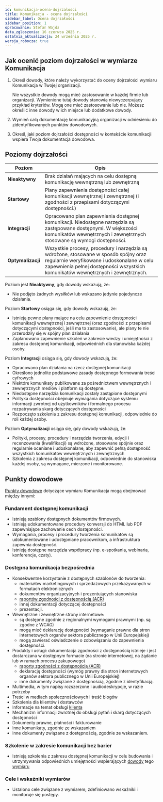 ```yaml
---
id: komunikacja-ocena-dojrzalosci
title: Komunikacja - ocena dojrzałości
sidebar_label: Ocena dojrzałości
sidebar_position: 1
opracowanie: Stefan Wajda
data_zgloszenia: 16 czerwca 2025 r.
ostatnia_aktualizacja: 24 września 2025 r.
wersja_robocza: true
---
```



## Jak ocenić poziom dojrzałości w wymiarze Komunikacja

1. Określ dowody, które należy wykorzystać do oceny dojrzałości wymiaru Komunikacja w Twojej organizacji. 

   Nie wszystkie dowody mogą mieć zastosowanie w każdej firmie lub organizacji. Wymienione tutaj dowody stanowią niewyczerpujący przykład kryteriów. Mogą one mieć zastosowanie lub nie. Możesz określić inne dowody w ich miejsce lub dodatkowe dowody.
   
2. Wymień całą dokumentację komunikacyjną organizacji w odniesieniu do zidentyfikowanych punktów dowodowych.
3. Określ, jaki poziom dojrzałości dostępności w kontekście komunikacji wspiera Twoja dokumentacja dowodowa.



## Poziomy dojrzałości

| Poziom | Opis  |
| -------| ------| 
| **Nieaktywny** | Brak działań mających na celu dostępną komunikację wewnętrzną lub zewnętrzną |
| **Startowy**   | Plany zapewnienia dostępności całej komunikacji wewnętrznej i zewnętrznej (i zgodności z przepisami dotyczącymi dostępności.) |
| **Integracji** |  Opracowano plan zapewniania dostępnej komunikacji. Niedostępne narzędzia są zastępowane dostępnymi.  W większości komunikatów wewnętrznych i zewnętrznych stosowane są wymogi dostępności.|
| **Optymalizacji** | Wszystkie procesy, procedury i narzędzia są wdrożone, stosowane w sposób spójny oraz regularnie weryfikowane i udoskonalane w celu zapewnienia pełnej dostępności wszystkich komunikatów wewnętrznych i zewnętrznych. |

Poziom jest **Nieaktywny**, gdy dowody wskazują, że:

- Nie podjęto żadnych wysiłków lub wskazano jedynie pojedyncze działania.

Poziom **Startowy** osiąga się, gdy dowody wskazują, że:

- Istnieją pewne plany mające na celu zapewnienie dostępności komunikacji wewnętrznej i zewnętrznej (oraz zgodności z przepisami dotyczącymi dostępności, jeśli ma to zastosowanie), ale plany te nie przerodziły się w spójny plan działania
- Zaplanowano zapewnienie szkoleń w zakresie wiedzy i umiejętności z zakresu dostępnej komunikacji, odpowiednich dla stanowiska każdej osoby.

Poziom **Integracji** osiąga się, gdy dowody wskazują, że:

- Opracowano plan działania na rzecz dostępnej komunikacji
- Określono jednolite podstawowe zasady dostępnego formowania treści cyfrowych
- Niektóre komunikaty publikowane za pośrednictwem wewnętrznych i zewnętrznych mediów i platform są dostępne.
- Niedostępne narzędzia komunikacji zostały zastąpione dostępnymi
- Polityka dostępności obejmuje wymagania dotyczące systemu informacji zwrotnej od użytkowników i formalnego procesu rozpatrywania skarg dotyczących dostępności
- Rozpoczęto szkolenia z zakresu dostępnej komunikacji, odpowiednie do roli każdej osoby.

Poziom **Optymalizacji**  osiąga się, gdy dowody wskazują, że:

- Polityki, procesy, procedury i narzędzia tworzenia, edycji i recenzowania (kwalifikacji) są wdrożone, stosowane spójnie oraz regularnie oceniane i udoskonalane, aby zapewnić pełną dostępność wszystkich komunikatów wewnętrznych i zewnętrznych
- Szkolenia z zakresu dostępnej komunikacji, odpowiednie do stanowiska każdej osoby, są wymagane, mierzone i monitorowane.


## Punkty dowodowe

[Punkty dowodowe](../../terms/punkt-dowodowy) dotyczące wymiaru Komunikacja mogą obejmować między innymi:

### Fundament dostępnej komunikacji

- Istnieją szablony dostępnych dokumentów firmowych.
- Istnieją udokumentowane procedury konwersji do HTML lub PDF zapewniające zachowanie cech dostępności.
- Wymagania, procesy i procedury tworzenia komunikatów są udokumentowane i udostępniane pracownikom, a&nbsp;infrastruktura zapewnia dostępność.
- Istnieją dostępne narzędzia współpracy (np. e-spotkania, webinaria, konferencje, czaty).

### Dostępna komunikacja bezpośrednia

- Konsekwentne korzystanie z dostępnych szablonów do tworzenia:
  - materiałów marketingowych i sprzedażowych przekazywanych w formatach elektronicznych
  - dokumentów organizacyjnych i prezentujących stanowiska
  - [raportów zgodności z dostępnością (ACR)](../../terms/ACR)
  - innej dokumentacji dotyczącej dostępności
  - prezentacji.
- Wewnętrzne i zewnętrzne strony internetowe:
  - są dostępne zgodnie z regionalnymi wymogami prawnymi (np. są zgodne z WCAG)
  - mogą mieć deklarację dostępności (wymaganie prawne dla stron internetowych organów sektora publicznego w Unii Europejskiej)
  - mogą zawierać oświadczenie o zobowiązaniu do zapewnienia dostępności.  
- Produkty i usługi: dokumentacja zgodności z dostępnością istnieje i jest dostarczana w dostępnym formacie (na stronie internetowej, na żądanie lub w ramach procesu zakupowego)
  - [raporty zgodności z dostępnością (ACR)](../../terms/ACR)
  - deklarację dostępności (wymóg prawny dla stron internetowych organów sektora publicznego w Unii Europejskiej)
  - inne dokumenty związane z dostępnością, zgodnie z identyfikacją.  
- Multimedia, w tym napisy rozszerzone i audiodeskrypcje, w razie potrzeby
- Treści w mediach społecznościowych i treść blogów
- Szkolenia dla klientów i dostawców
- Informacje na temat obsługi [klienta](../../terms/klient)
- Mechanizm informacji zwrotnej do obsługi pytań i skarg dotyczących dostępności
- Dokumenty prawne, płatności i fakturowanie
- Inne komunikaty, zgodnie ze wskazaniem
- Inne dokumenty związane z dostępnością, zgodnie ze wskazaniem. 

### Szkolenie w zakresie komunikacji bez barier

- Istnieją szkolenia z zakresu dostępnej komunikacji w celu budowania i utrzymywania odpowiednich umiejętności wspierających [dowody](../../terms/punkt-dowodowy) tego [wymiaru](../../terms/wymiar-dostepnosci)

### Cele i wskaźniki wymiarów

- Ustalono cele związane z wymiarem, zdefiniowano wskaźniki i monitoruje się postępy.



